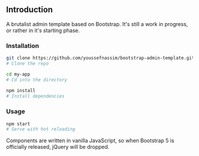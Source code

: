 ## Introduction

A brutalist admin template based on Bootstrap. It's still a work in progress, or rather in it's starting phase.

### Installation

```bash
git clone https://github.com/youssefnassim/bootstrap-admin-template.git my-app
# Clone the repo

cd my-app
# Cd into the directory
  
npm install
# Install dependencies
```

### Usage

```bash
npm start
# Serve with hot reloading
```

Components are written in vanilla JavaScript, so when Bootstrap 5 is officially released, jQuery will be dropped.